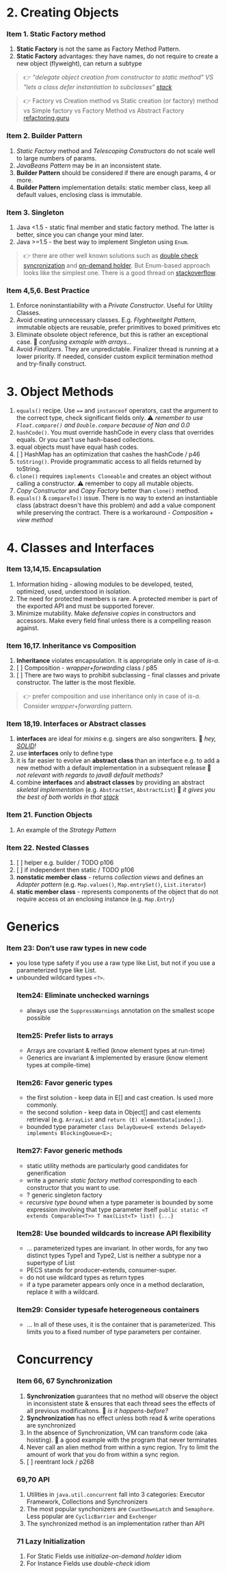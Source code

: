 

# 2. Creating Objects


### Item 1. Static Factory method
1. **Static Factory** is not the same as Factory Method Pattern. 
1. **Static Factory** advantages: they have names, do not require to create a new object (flyweight), can return a subtype

> :point_right:   *"delegate object creation from constructor to static method" VS "lets a class defer instantiation to subclasses" [stack](https://stackoverflow.com/a/9914562)* 

> :point_right: Factory vs Creation method vs Static creation (or factory) method  vs Simple factory vs Factory Method  vs Abstract Factory [refactoring.guru](https://refactoring.guru/design-patterns/factory-comparison)

### Item 2. Builder Pattern
1. *Static Factory* method and *Telescoping Constructors* do not scale well to large numbers of params.
1. *JavaBeans Pattern* may be in an inconsistent state.
1. **Builder Pattern** should be considered if there are enough params, 4 or more.
1. **Builder Pattern** implementation details: static member class, keep all default values, enclosing class is immutable.

### Item 3. Singleton
1. Java <1.5 - static final member and static factory method. The latter is better, since you can change your mind later.
1. Java >=1.5 - the best way to implement Singleton using `Enum`. 

> :point_right:  there are other well known solutions such as 
[double check syncronization](https://en.wikipedia.org/wiki/Double-checked_locking#Usage_in_Java) and
[on-demand holder](https://en.wikipedia.org/wiki/Initialization-on-demand_holder_idiom). 
But Enum-based approach looks like the simplest one. There is a good thread on 
[stackoverflow](https://stackoverflow.com/questions/11165852/java-singleton-and-synchronization).

### Item 4,5,6. Best Practice
1. Enforce noninstantiability with a *Private Constructor*. Useful for Utility Classes.
1. Avoid creating unnecessary classes. E.g. *Flyghtweitght Pattern*, immutable objects are reusable, prefer primitives to boxed primitives etc
1. Eliminate obsolete object reference, but this is rather an exceptional case. :thought_balloon: *confusing exmaple with arrays...*
1. Avoid _Finalizers_. They are unpredictable. Finalizer thread is running at a lower priority. If needed, consider custom explicit termination method and try-finally construct. 


# 3. Object Methods


1. `equals()` recipe. Use `==` and `instanceof` operators, cast the argument to the correct type, check significant fields only. 
:warning: *remember to use `Float.compare()` and `Double.compare` because of Nan and 0.0*
1. `hashCode()`. You must override hashCode in every class that overrides equals. Or you can't use hash-based collections.
1. equal objects must have equal hash codes.
1. [ ] HashMap has an optimization that cashes the hashCode / p46
1. `toString()`. Provide programmatic access to all fields returned by toString.
1. `clone()` requires `implements Cloneable` and creates an object without calling a constructor. :warning: remember to copy all mutable objects.
1. *Copy Constructor* and *Copy Factory* better than `clone()` method.
1. `equals()` & `compareTo()` issue. There is no way to extend an instantiable class (abstract doesn't have this problem) and add a value component while preserving the contract. There is a workaround - *Composition* + *view method*


# 4. Classes and Interfaces


### Item 13,14,15. Encapsulation
1. Information hiding - allowing modules to be developed, tested, optimized, used, understood in isolation.
1. The need for protected members is rare. A protected member is part of the exported API and must be supported forever.
1. Minimize mutability. Make *defensive copies* in constructors and accessors. Make every field final unless there is a compelling reason against.

### Item 16,17. Inheritance vs Composition
1. **Inheritance** violates encapsulation. It is appropriate only in case of *is-a*.
1. [ ] Composition - *wrapper+forwarding* class / p85
1. [ ] There are two ways to prohibit subclassing - final classes and private constructor. The latter is the most flexible.

> :point_right: prefer composition and use inheritance only in case of *is-a*. Consider *wrapper+forwarding* pattern.

### Item 18,19. Interfaces or Abstract classes
1. **interfaces** are ideal for *mixins* e.g. singers are also songwriters. :thought_balloon: *hey, [SOLID](https://en.wikipedia.org/wiki/SOLID_(object-oriented_design))!*
1. use **interfaces** only to define type
1. it is far easier to evolve an **abstract class** than an interface e.g. to add a new method with a default implementation in a subsequent release :thought_balloon: *not relevant with regards to java8 default methods?*
1. combine **interfaces** and **abstract classes** by providing an abstract *skeletal implementation* (e.g. `AbstractSet`, `AbstractList`) :thought_balloon: *it gives you the best of both worlds in that [stack](https://stackoverflow.com/a/13437007)* 

### Item 21. Function Objects
1. An example of the *Strategy Pattern*

### Item 22. Nested Classes
1. [ ] helper e.g. builder / TODO p106
1. [ ] if independent then static / TODO p106
1. **nonstatic member class** - returns *collection views* and defines an *Adapter pattern* (e.g. `Map.values()`, `Map.entrySet()`, `List.iterator`)
1. **static member class** - represents components of the object that do not require access ot an enclosing instance (e.g. `Map.Entry`)


# Generics


### Item 23: Don’t use raw types in new code
- you lose type safety if you use a raw type like List, but not if you use a parameterized type like List<Object>.
- unbounded wildcard types `<?>`.

### Item24: Eliminate unchecked warnings
- always use the `SuppressWarnings` annotation on the smallest scope possible

### Item25: Prefer lists to arrays
- Arrays are covariant & reified (know element types at run-time)
- Generics are invariant & implemented by erasure (know element types at compile-time)

### Item26: Favor generic types
- the first solution - keep data in E[] and cast creation. Is used more commonly.
- the second solution - keep data in Object[] and cast elements retrieval (e.g. `ArrayList` and `return (E) elementData[index];`).
- bounded type parameter `class DelayQueue<E extends Delayed> implements BlockingQueue<E>;`

### Item27: Favor generic methods
- static utility methods are particularly good candidates for generification
- write a _generic static factory method_ corresponding to each constructor that you want to use.
- ? generic singleton factory
- _recursive type bound_ when a type parameter is bounded by some expression involving that type parameter itself
`public static <T extends Comparable<T>> T max(List<T> list) {...}`

### Item28: Use bounded wildcards to increase API flexibility
- ... parameterized types are invariant. In other words, for any two distinct types Type1 and Type2, List<Type1> is neither a subtype nor a supertype of List<Type2>
- PECS stands for producer-extends, consumer-super.
- do not use wildcard types as return types
- if a type parameter appears only once in a method declaration, replace it with a wildcard.

### Item29: Consider typesafe heterogeneous containers
- ... In all of these uses, it is the container that is parameterized. This limits you to a fixed number of type parameters per container.


# Concurrency

### Item 66, 67 Synchronization 
1. **Synchronization** guarantees that no method will observe the object in inconsistent state & ensures that each thread sees the effects of all previous modificaitons. :thought_balloon: *is it happens-before?*
1. **Synchronization** has no effect unless both read & write operations are synchronized
1. In the absence of Synchronization, VM can transform code (aka hoisting). :thought_balloon: a good example with the program that never terminates
1. Never call an alien method from within a sync region. Try to limit the amount of work that you do from within a sync region.
1. [ ] reentrant lock / p268

### 69,70 API
1. Utilities in `java.util.concurrent` fall into 3 categories: Executor Framework, Collections and Synchronizers
1. The most popular synchonizers are `CountDownLatch` and `Semaphore`. Less popular are `CyclicBarrier` and `Exchenger`
1. The synchronized method is an implementation rather than API

### 71 Lazy Initialization
1. For Static Fields use *initialize-on-demand holder* idiom
1. For Instance Fields use *double-check* idiom




